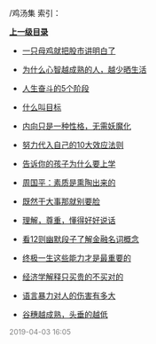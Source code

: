 /鸡汤集 索引：


**[上一级目录](/index.md)**

- [一只母鸡就把股市讲明白了](/鸡汤集/一只母鸡就把股市讲明白了.md)

- [为什么心智越成熟的人，越少晒生活](/鸡汤集/为什么心智越成熟的人，越少晒生活.md)

- [人生奋斗的5个阶段](/鸡汤集/人生奋斗的5个阶段.md)

- [什么叫目标](/鸡汤集/什么叫目标.md)

- [内向只是一种性格，无需妖魔化](/鸡汤集/内向只是一种性格，无需妖魔化.md)

- [努力代入自己的10大效应法则](/鸡汤集/努力代入自己的10大效应法则.md)

- [告诉你的孩子为什么要上学](/鸡汤集/告诉你的孩子为什么要上学.md)

- [周国平：素质是熏陶出来的](/鸡汤集/周国平：素质是熏陶出来的.md)

- [既然干大事那就别要脸](/鸡汤集/既然干大事那就别要脸.md)

- [理解，尊重，懂得好好说话](/鸡汤集/理解，尊重，懂得好好说话.md)

- [看12则幽默段子了解金融名词概念](/鸡汤集/看12则幽默段子了解金融名词概念.md)

- [终极一生这些能力才是最重要的](/鸡汤集/终极一生这些能力才是最重要的.md)

- [经济学解释只买贵的不买对的](/鸡汤集/经济学解释只买贵的不买对的.md)

- [语言暴力对人的伤害有多大](/鸡汤集/语言暴力对人的伤害有多大.md)

- [谷穗越成熟，头垂的越低](/鸡汤集/谷穗越成熟，头垂的越低.md)


<font size=2 color='grey'> 2019-04-03 16:05 </font>